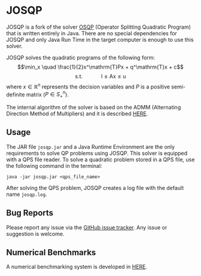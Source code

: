 # JOSQP

JOSQP is a fork of the solver [OSQP](http://osqp.org) (Operator Splitting Quadratic Program) that is written entirely in Java. There are no special dependencies for JOSQP and only Java Run Time in the target computer is enough to use this solver.

JOSQP solves the quadratic programs of the following form:
$$\min_x \quad \frac{1}{2}x^\mathrm{T}Px + q^\mathrm{T}x + c$$
$$\mathrm{s.t. \quad \quad \quad l \leq Ax \leq u}$$
where $x\in\mathbb{R}^n$ represents the decision variables and $P$ is a positive semi-definite matrix ($P\in S^n_+$).

The internal algorithm of the solver is based on the ADMM (Alternating Direction Method of Multipliers) and it is described [HERE](https://arxiv.org/abs/1711.08013).

## Usage

The JAR file `josqp.jar` and a Java Runtime Environment are the only requirements to solve QP problems using JOSQP. This solver is equipped with a QPS file reader. To solve a quadratic problem stored in a QPS file, use the following command in the terminal:
```
java -jar josqp.jar <qps_file_name>
```
After solving the QPS problem, JOSQP creates a log file with the default name `josqp.log`.

## Bug Reports

Please report any issue via the [GitHub issue tracker](https://github.com/quantego/josqp/issues). Any issue or suggestion is welcome.

## Numerical Benchmarks

A numerical benchmarking system is developed in [HERE](https://github.com/FaridAlavi/josqp_benchmarks).